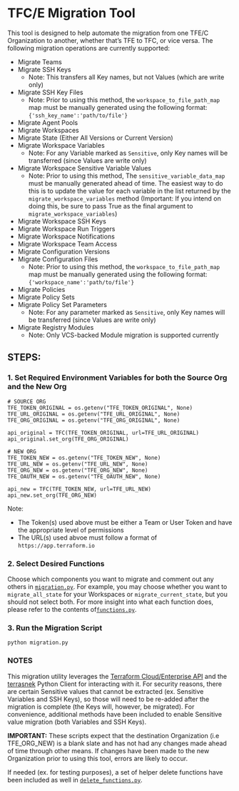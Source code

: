 # TFC/E Migration Tool
This tool is designed to help automate the migration from one TFE/C Organization to another, whether that’s TFE to TFC, or vice versa.  The following migration operations are currently supported:

* Migrate Teams
* Migrate SSH Keys
    * Note: This transfers all Key names, but not Values (which are write only)
* Migrate SSH Key Files
   * Note: Prior to using this method, the `workspace_to_file_path_map` map must be manually generated using the following format: `{'ssh_key_name':'path/to/file'}`
* Migrate Agent Pools
* Migrate Workspaces
* Migrate State (Either All Versions or Current Version)
* Migrate Workspace Variables
    * Note: For any Variable marked as `Sensitive`, only Key names will be transferred (since Values are write only)
* Migrate Workspace Sensitive Variable Values
   * Note: Prior to using this method, The `sensitive_variable_data_map` must be manually generated ahead of time. The easiest way to do this is to update the value for each variable in the list returned by the `migrate_workspace_variables` method (Important: If you intend on doing this, be sure to pass True as the final argument to `migrate_workspace_variables`)
* Migrate Workspace SSH Keys
* Migrate Workspace Run Triggers
* Migrate Workspace Notifications
* Migrate Workspace Team Access
* Migrate Configuration Versions
* Migrate Configuration Files
   * Note: Prior to using this method, the `workspace_to_file_path_map` map must be manually generated using the following format: `{'workspace_name':'path/to/file'}`
* Migrate Policies
* Migrate Policy Sets
* Migrate Policy Set Parameters
    * Note: For any parameter marked as `Sensitive`, only Key names will be transferred (since Values are write only)
* Migrate Registry Modules 
    * Note: Only VCS-backed Module migration is supported currently


## STEPS:
### 1. Set Required Environment Variables for both the Source Org and the New Org
```
# SOURCE ORG
TFE_TOKEN_ORIGINAL = os.getenv("TFE_TOKEN_ORIGINAL", None) 
TFE_URL_ORIGINAL = os.getenv("TFE_URL_ORIGINAL", None)
TFE_ORG_ORIGINAL = os.getenv("TFE_ORG_ORIGINAL", None)

api_original = TFC(TFE_TOKEN_ORIGINAL, url=TFE_URL_ORIGINAL)
api_original.set_org(TFE_ORG_ORIGINAL)

# NEW ORG
TFE_TOKEN_NEW = os.getenv("TFE_TOKEN_NEW", None)
TFE_URL_NEW = os.getenv("TFE_URL_NEW", None)
TFE_ORG_NEW = os.getenv("TFE_ORG_NEW", None)
TFE_OAUTH_NEW = os.getenv("TFE_OAUTH_NEW", None)

api_new = TFC(TFE_TOKEN_NEW, url=TFE_URL_NEW)
api_new.set_org(TFE_ORG_NEW)
```
Note:
* The Token(s) used above must be either a Team or User Token and have the appropriate level of permissions
* The URL(s) used abvoe must follow a format of `https://app.terraform.io`


### 2. Select Desired Functions

Choose which components you want to migrate and comment out any others in [`migration.py`](migration.py).  For example, you may choose whether you want to `migrate_all_state` for your Workspaces or `migrate_current_state`, but you should not select both.  For more insight into what each function does, please refer to the contents of[`functions.py`](functions.py).

### 3. Run the Migration Script
```
python migration.py
```

### NOTES
This migration utility leverages the [Terraform Cloud/Enterprise API](https://www.terraform.io/docs/cloud/api/index.html) and the [terrasnek](https://github.com/dahlke/terrasnek) Python Client for interacting with it.  For security reasons, there are certain Sensitive values that cannot be extracted (ex. Sensitive Variables and SSH Keys), so those will need to be re-added after the migration is complete (the Keys will, however, be migrated).  For convenience, additional methods have been included to enable Sensitive value migration (both Variables and SSH Keys).

**IMPORTANT:** These scripts expect that the destination Organization (i.e TFE_ORG_NEW) is a blank slate and has not had any changes made ahead of time through other means.  If changes have been made to the new Organization prior to using this tool, errors are likely to occur.

If needed (ex. for testing purposes), a set of helper delete functions have been included as well in [`delete_functions.py`](delete_functions.py).
